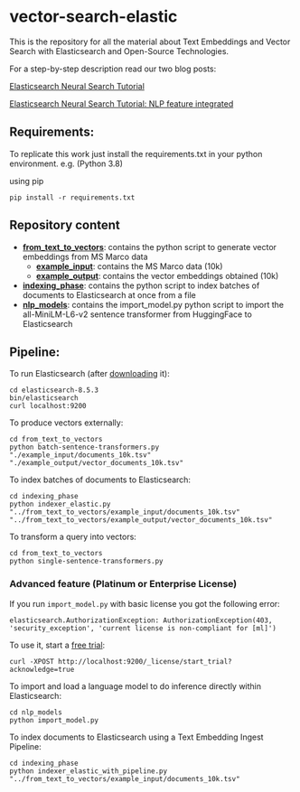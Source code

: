 # vector-search-elastic #
This is the repository for all the material about Text Embeddings and Vector Search with Elasticsearch and Open-Source Technologies.

For a step-by-step description read our two blog posts:

[Elasticsearch Neural Search Tutorial](https://sease.io/wp-admin/post.php?post=55826&action=edit)

[Elasticsearch Neural Search Tutorial: NLP feature integrated](https://sease.io/wp-admin/post.php?post=56082&action=edit&calypsoify=1)

## Requirements: ##

To replicate this work just install the requirements.txt in your python environment. 
e.g. (Python 3.8)

using pip
```
pip install -r requirements.txt
```

## Repository content ##
- **[from_text_to_vectors](from_text_to_vectors)**: contains the python script to generate vector embeddings from MS Marco data
  - **[example_input](from_text_to_vectors/example_input)**: contains the MS Marco data (10k)
  - **[example_output](from_text_to_vectors/example_output)**: contains the vector embeddings obtained (10k)
- **[indexing_phase](indexing_phase)**: contains the python script to index batches of documents to Elasticsearch at once from a file
- **[nlp_models](nlp_models)**: contains the import_model.py python script to import the all-MiniLM-L6-v2 sentence transformer from HuggingFace to Elasticsearch

## Pipeline: ##
To run Elasticsearch (after [downloading](https://www.elastic.co/downloads/past-releases#elasticsearch) it):

````
cd elasticsearch-8.5.3
bin/elasticsearch
curl localhost:9200
````

To produce vectors externally:

````
cd from_text_to_vectors
python batch-sentence-transformers.py "./example_input/documents_10k.tsv" "./example_output/vector_documents_10k.tsv"
````

To index batches of documents to Elasticsearch:

````
cd indexing_phase
python indexer_elastic.py "../from_text_to_vectors/example_input/documents_10k.tsv" "../from_text_to_vectors/example_output/vector_documents_10k.tsv"
````

To transform a query into vectors:

````
cd from_text_to_vectors
python single-sentence-transformers.py
````

### Advanced feature (Platinum or Enterprise License) ###

If you run `import_model.py` with basic license you got the following error:
````
elasticsearch.AuthorizationException: AuthorizationException(403, 'security_exception', 'current license is non-compliant for [ml]')
````
To use it, start a [free trial](https://www.elastic.co/guide/en/elasticsearch/reference/current/start-trial.html):

````
curl -XPOST http://localhost:9200/_license/start_trial?acknowledge=true
````

To import and load a language model to do inference directly within Elasticsearch:

````
cd nlp_models
python import_model.py
````

To index documents to Elasticsearch using a Text Embedding Ingest Pipeline:

````
cd indexing_phase
python indexer_elastic_with_pipeline.py "../from_text_to_vectors/example_input/documents_10k.tsv"
````